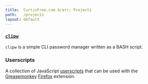 ```yaml
---
title:  CurtisFree.com &rarr; Projects
path:   /projects
layout: default
---
```


### [`clipw`][clipw]

`clipw` is a simple CLI password manager written as a BASH script.

### Userscripts

A collection of JavaScript [userscripts][userscripts] that can be used with the
[Greasemonkey][greasemonkey] [Firefox][firefox] extension.

[clipw]:        /projects/clipw
[userscripts]:  https://userscripts.org
[greasemonkey]: http://www.greasespot.net
[firefox]:      http://www.firefox.com
